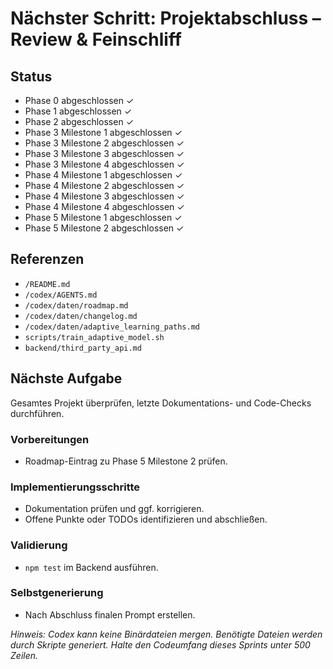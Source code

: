 # Nächster Schritt: Projektabschluss – Review & Feinschliff

## Status
- Phase 0 abgeschlossen ✓
- Phase 1 abgeschlossen ✓
- Phase 2 abgeschlossen ✓
- Phase 3 Milestone 1 abgeschlossen ✓
- Phase 3 Milestone 2 abgeschlossen ✓
- Phase 3 Milestone 3 abgeschlossen ✓
- Phase 3 Milestone 4 abgeschlossen ✓
- Phase 4 Milestone 1 abgeschlossen ✓
- Phase 4 Milestone 2 abgeschlossen ✓
- Phase 4 Milestone 3 abgeschlossen ✓
- Phase 4 Milestone 4 abgeschlossen ✓
- Phase 5 Milestone 1 abgeschlossen ✓
- Phase 5 Milestone 2 abgeschlossen ✓

## Referenzen
- `/README.md`
- `/codex/AGENTS.md`
- `/codex/daten/roadmap.md`
- `/codex/daten/changelog.md`
- `/codex/daten/adaptive_learning_paths.md`
- `scripts/train_adaptive_model.sh`
- `backend/third_party_api.md`

## Nächste Aufgabe
Gesamtes Projekt überprüfen, letzte Dokumentations- und Code-Checks durchführen.

### Vorbereitungen
- Roadmap-Eintrag zu Phase 5 Milestone 2 prüfen.

### Implementierungsschritte
- Dokumentation prüfen und ggf. korrigieren.
- Offene Punkte oder TODOs identifizieren und abschließen.

### Validierung
- `npm test` im Backend ausführen.

### Selbstgenerierung
- Nach Abschluss finalen Prompt erstellen.

*Hinweis: Codex kann keine Binärdateien mergen. Benötigte Dateien werden durch Skripte generiert. Halte den Codeumfang dieses Sprints unter 500 Zeilen.*
